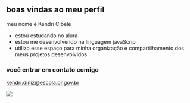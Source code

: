 ## boas vindas ao meu perfil

meu nome é Kendri Cibele

- estou estudando no alura
- estou me desenvolvendo na linguagem javaScrip
- utilizo esse espaço para minha organização e compartilhamento dos meus projetos desenvolvidos

 ### você entrar em contato comigo

 kendri.diniz@escola.pr.gov.br



![](https://media1.tenor.com/m/yz_7VcX0WjYAAAAd/cat-changing-the-clock-changing-the-time.gif)
 
